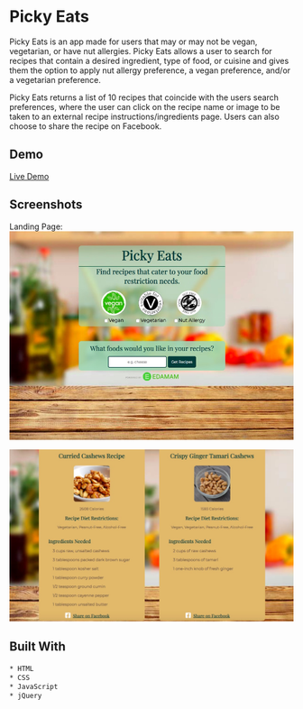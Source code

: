 # **Picky Eats**

Picky Eats is an app made for users that may or may not be vegan, vegetarian, or have nut allergies. Picky Eats allows a user to search for recipes that contain a desired ingredient, type of food, or cuisine and gives them the option to apply nut allergy preference, a vegan preference, and/or a vegetarian preference. 

Picky Eats returns a list of 10 recipes that coincide with the users search preferences, where the user can click on the recipe name or image to be taken to an external recipe instructions/ingredients page. Users can also choose to share the recipe on Facebook.

## **Demo**

[Live Demo](https://tarinpratt.github.io/PickyEats/)

##  **Screenshots**

Landing Page:
![Picky Eats screenshot](/images/PickyEatsScreenShot.jpg)

![Picky Eats screenshot](/images/PickyEatsRecipes.jpg)

## **Built With**
    * HTML
    * CSS
    * JavaScript
    * jQuery